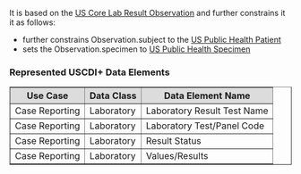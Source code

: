 It  is based on the [US Core Lab Result Observation]({{site.data.fhir.ver.hl7fhiruscore}}/StructureDefinition-us-core-observation-lab.html) and further constrains it it as follows:
* further constrains Observation.subject to the [US Public Health Patient](StructureDefinition-us-ph-patient.html)
* sets the Observation.specimen to [US Public Health Specimen](StructureDefinition-us-ph-specimen.html)

### Represented USCDI+ Data Elements

<table border="1">
    <thead>
        <tr style="background-color:#DCDCDC">
            <th style="text-align: center; vertical-align: middle;">Use Case</th>
            <th style="text-align: center; vertical-align: middle;">Data Class</th>
            <th style="text-align: center; vertical-align: middle;">Data Element Name</th>
        </tr>
    </thead>
    <tbody>
        <tr>
            <td>Case Reporting</td>
            <td>Laboratory</td>
            <td>Laboratory Result Test Name</td>
        </tr>
        <tr>
            <td>Case Reporting</td>
            <td>Laboratory</td>
            <td>Laboratory Test/Panel Code</td>
        </tr>
        <tr>
            <td>Case Reporting</td>
            <td>Laboratory</td>
            <td>Result Status</td>
        </tr>
        <tr>
            <td>Case Reporting</td>
            <td>Laboratory</td>
            <td>Values/Results</td>
        </tr>
    </tbody>
</table>